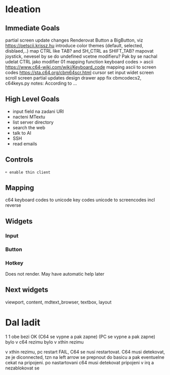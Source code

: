 # Ideation

## Immediate Goals
partial screen update changes
Renderovat Button a BigButton, viz https://petscii.krissz.hu
introduce color themes (default, selected, disblaed,..)
map CTRL like TAB? and SH_CTRL as SHIFT_TAB?
mapovat joystick, nevesel by se do undefined vcetne modifieru? Pak by se nachal udelat CTRL jako modifier 01
mapping function keyboard codes > ascii  https://www.c64-wiki.com/wiki/Keyboard_code
mapping ascii to screen codes  https://sta.c64.org/cbm64scr.html
cursor set
input widet
screen scroll
screen partial updates
design drawer app
fix cbmcodecs2, c64keys.py notes: According to ...

## High Level Goals

- input field na zadani URI
- nacteni MTextu
- list server directory
- search the web
- talk to AI
- SSH
- read emails

## Controls

```text
￩ enable thin client
```

## Mapping
c64 keyboard codes to unicode key codes
unicode to screencodes incl reverse

## Widgets

### Input

### Button

### Hotkey

Does not render. May have automatic help later

## Next widgets
viewport, content, mdtext_browser, textbox, layout


# Dal ladit
1	1  obe bezi      OK  (C64 se vypne a pak zapne)  (PC se vypne a pak zapne)
bylo v c64 rezimu
bylo v xthin rezimu

v xthin rezimu, pc restart FAIL, C64 se nusi restartovat. C64 musi detekovat, ze je diconnected, tzn na left arrow se prepnout do basicu a pak eventuelne cekat na pripojeni.
po nastartovani c64 musi detekovat pripojeni v irq a nezablokovat se
